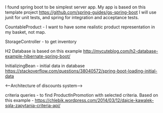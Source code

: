 

I found spring boot to be simplest server app.
My app is based on this template project https://github.com/spring-guides/gs-spring-boot
I will use junit for unit tests, and spring for integration and acceptance tests.

CountableProduct - I want to have some realistic product representation in my basket, not map.

StorageController - to get inventory

H2 Database is based on this example http://mycuteblog.com/h2-database-example-hibernate-spring-boot/

InitializingBean - initial data in database https://stackoverflow.com/questions/38040572/spring-boot-loading-initial-data

<--Architecture of discounts system-->



criteria queries - to find ProductInPromotion with selected criteria. Based on this example - https://chlebik.wordpress.com/2014/03/12/dajcie-kawalek-sqla-zapytania-criteria-api/
